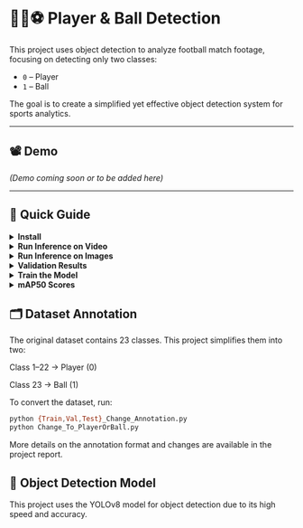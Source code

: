 # 🏃‍♂️⚽ Player & Ball Detection

This project uses object detection to analyze football match footage, focusing on detecting only two classes:

- `0` – Player  
- `1` – Ball  

The goal is to create a simplified yet effective object detection system for sports analytics.

---

## 📽️ Demo

_(Demo coming soon or to be added here)_

---

## 🚀 Quick Guide

<details>
<summary><strong>Install</strong></summary>

```bash
git clone https://github.com/weijunnlim/Player-Ball-Detection.git
cd Player-Ball-Detection
pip install -r requirements.txt
```
</details> <details> <summary><strong>Run Inference on Video</strong></summary>

To run the model on a video, run the following command: 

```bash
python main.py /path/to/video
```
The annotated video will be saved to "Football Object Detection/output" folder

</details> <details> <summary><strong>Run Inference on Images</strong></summary>
To run the model on images, run the following command: 
  
```bash
cd datasets
python predict.py
```
This will annotate the images inside the datasets folder.

</details>

<details> <summary><strong>Validation Results</strong></summary>
  
```bash
python val.py
```
</details>

<details> <summary><strong>Train the Model</strong></summary>
  
```bash
python train.py
```
Make sure your dataset is properly annotated in YOLO format before training.
</details>

<details> <summary><strong>mAP50 Scores</strong></summary>
  
```bash
python results.py
```
This script displays the mAP@50 scores for both Player and Ball classes.

</details>

## 🗂️ Dataset Annotation

The original dataset contains 23 classes. This project simplifies them into two:

Class 1–22 → Player (0)

Class 23 → Ball (1)

To convert the dataset, run:

```bash
python {Train,Val,Test}_Change_Annotation.py
python Change_To_PlayerOrBall.py
```
More details on the annotation format and changes are available in the project report.

## 🧠 Object Detection Model

This project uses the YOLOv8 model for object detection due to its high speed and accuracy.



